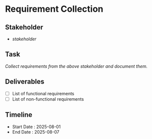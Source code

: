 # Requirement Collection

## Stakeholder
- *stakeholder*

## Task
*Collect requirements from the above stakeholder and document them.*

## Deliverables
- [ ] List of functional requirements
- [ ] List of non-functional requirements

## Timeline
- Start Date : 2025-08-01
- End Date : 2025-08-07
